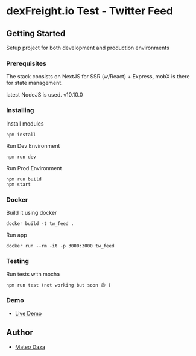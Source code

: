 # dexFreight.io Test - Twitter Feed

## Getting Started

Setup project for both development and production environments

### Prerequisites

The stack consists on NextJS for SSR (w/React) + Express, mobX is there for state management.

latest NodeJS is used. v10.10.0


### Installing

Install modules

```
npm install 
```

Run Dev Environment
```
npm run dev
```

Run Prod Environment
```
npm run build
npm start
```

### Docker

Build it using docker
```
docker build -t tw_feed .
```
Run app
```
docker run --rm -it -p 3000:3000 tw_feed
```
### Testing

Run tests with mocha
```
npm run test (not working but soon 😉 )
```

### Demo
* [Live Demo](http://dexfreight-twfeed.herokuapp.com)

## Author

* [Mateo Daza](https://github.com/mateodaza)
